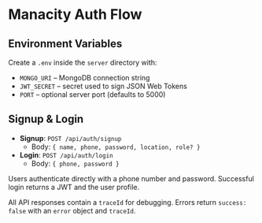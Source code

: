 # Manacity Auth Flow

## Environment Variables

Create a `.env` inside the `server` directory with:

- `MONGO_URI` – MongoDB connection string
- `JWT_SECRET` – secret used to sign JSON Web Tokens
- `PORT` – optional server port (defaults to 5000)

## Signup & Login

- **Signup**: `POST /api/auth/signup`
  - Body: `{ name, phone, password, location, role? }`
- **Login**: `POST /api/auth/login`
  - Body: `{ phone, password }`

Users authenticate directly with a phone number and password. Successful login returns a JWT and the user profile.

All API responses contain a `traceId` for debugging. Errors return `success: false` with an `error` object and `traceId`.
